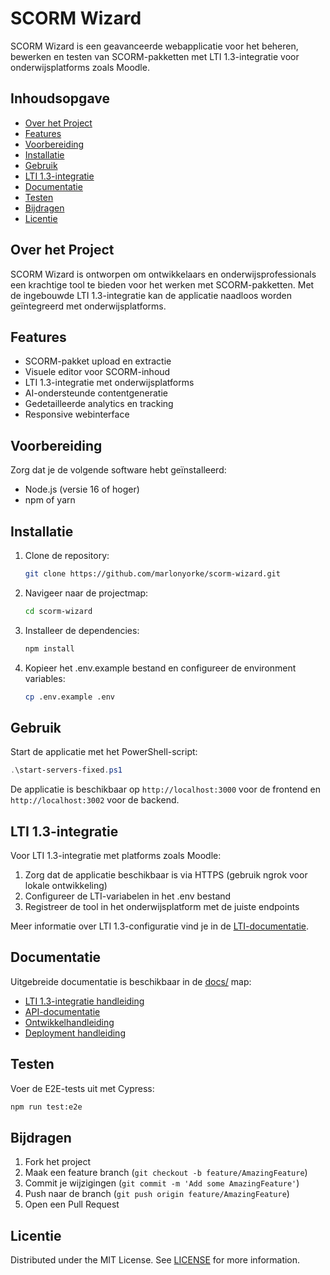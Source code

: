 # SCORM Wizard

SCORM Wizard is een geavanceerde webapplicatie voor het beheren, bewerken en testen van SCORM-pakketten met LTI 1.3-integratie voor onderwijsplatforms zoals Moodle.

## Inhoudsopgave

- [Over het Project](#over-het-project)
- [Features](#features)
- [Voorbereiding](#voorbereiding)
- [Installatie](#installatie)
- [Gebruik](#gebruik)
- [LTI 1.3-integratie](#lti-13-integratie)
- [Documentatie](#documentatie)
- [Testen](#testen)
- [Bijdragen](#bijdragen)
- [Licentie](#licentie)

## Over het Project

SCORM Wizard is ontworpen om ontwikkelaars en onderwijsprofessionals een krachtige tool te bieden voor het werken met SCORM-pakketten. Met de ingebouwde LTI 1.3-integratie kan de applicatie naadloos worden geïntegreerd met onderwijsplatforms.

## Features

- SCORM-pakket upload en extractie
- Visuele editor voor SCORM-inhoud
- LTI 1.3-integratie met onderwijsplatforms
- AI-ondersteunde contentgeneratie
- Gedetailleerde analytics en tracking
- Responsive webinterface

## Voorbereiding

Zorg dat je de volgende software hebt geïnstalleerd:

- Node.js (versie 16 of hoger)
- npm of yarn

## Installatie

1. Clone de repository:
   ```bash
   git clone https://github.com/marlonyorke/scorm-wizard.git
   ```

2. Navigeer naar de projectmap:
   ```bash
   cd scorm-wizard
   ```

3. Installeer de dependencies:
   ```bash
   npm install
   ```

4. Kopieer het .env.example bestand en configureer de environment variables:
   ```bash
   cp .env.example .env
   ```

## Gebruik

Start de applicatie met het PowerShell-script:

```powershell
.\start-servers-fixed.ps1
```

De applicatie is beschikbaar op `http://localhost:3000` voor de frontend en `http://localhost:3002` voor de backend.

## LTI 1.3-integratie

Voor LTI 1.3-integratie met platforms zoals Moodle:

1. Zorg dat de applicatie beschikbaar is via HTTPS (gebruik ngrok voor lokale ontwikkeling)
2. Configureer de LTI-variabelen in het .env bestand
3. Registreer de tool in het onderwijsplatform met de juiste endpoints

Meer informatie over LTI 1.3-configuratie vind je in de [LTI-documentatie](docs/lti-integration.md).

## Documentatie

Uitgebreide documentatie is beschikbaar in de [docs/](docs/) map:

- [LTI 1.3-integratie handleiding](docs/lti-integration.md)
- [API-documentatie](docs/api.md)
- [Ontwikkelhandleiding](docs/development.md)
- [Deployment handleiding](docs/deployment.md)

## Testen

Voer de E2E-tests uit met Cypress:

```bash
npm run test:e2e
```

## Bijdragen

1. Fork het project
2. Maak een feature branch (`git checkout -b feature/AmazingFeature`)
3. Commit je wijzigingen (`git commit -m 'Add some AmazingFeature'`)
4. Push naar de branch (`git push origin feature/AmazingFeature`)
5. Open een Pull Request

## Licentie

Distributed under the MIT License. See [LICENSE](LICENSE) for more information.
